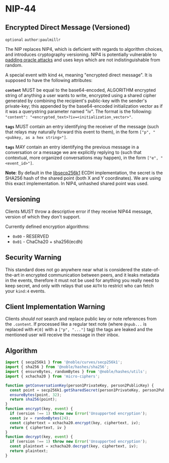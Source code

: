 NIP-44
======

Encrypted Direct Message (Versioned)
------------------------------------

`optional` `author:paulmillr`

The NIP replaces NIP4, which is deficient with regards to algorithm choices, and introduces cryptography versioning. NIP4 is potentially vulnerable to [padding oracle attacks](https://en.wikipedia.org/wiki/Padding_oracle_attack) and uses keys which are not indistinguishable from random.

A special event with kind `44`, meaning "encrypted direct message". It is supposed to have the following attributes:

**`content`** MUST be equal to the base64-encoded, ALGORITHM encrypted string of anything a user wants to write, encrypted using a shared cipher generated by combining the recipient's public-key with the sender's private-key; this appended by the base64-encoded initialization vector as if it was a querystring parameter named "iv". The format is the following: `"content": "<encrypted_text>?iv=<initialization_vector>"`.

**`tags`** MUST contain an entry identifying the receiver of the message (such that relays may naturally forward this event to them), in the form `["p", "<pubkey, as a hex string>"]`.

**`tags`** MAY contain an entry identifying the previous message in a conversation or a message we are explicitly replying to (such that contextual, more organized conversations may happen), in the form `["e", "<event_id>"]`.

**Note**: By default in the [libsecp256k1](https://github.com/bitcoin-core/secp256k1) ECDH implementation, the secret is the SHA256 hash of the shared point (both X and Y coordinates). We are using this exact implementation. In NIP4, unhashed shared point was used.

## Versioning

Clients MUST throw a descriptive error if they receive NIP44 message, version of which they don't support.

Currently defined encryption algorithms:

- `0x00` - RESERVED
- `0x01` - ChaCha20 + sha256(ecdh)

## Security Warning

This standard does not go anywhere near what is considered the state-of-the-art in encrypted communication between peers, and it leaks metadata in the events, therefore it must not be used for anything you really need to keep secret, and only with relays that use `AUTH` to restrict who can fetch your `kind:4` events.

## Client Implementation Warning

Clients *should not* search and replace public key or note references from the `.content`. If processed like a regular text note (where `@npub...` is replaced with `#[0]` with a `["p", "..."]` tag) the tags are leaked and the mentioned user will receive the message in their inbox.

## Algorithm

```js
import { secp256k1 } from '@noble/curves/secp256k1';
import { sha256 } from '@noble/hashes/sha256';
import { ensureBytes, randomBytes } from '@noble/hashes/utils';
import { xchacha20 } from 'micro-ciphers';

function getConversationKey(person1PrivateKey, person2PublicKey) {
  const point = secp256k1.getSharedSecret(person1PrivateKey, person2PublicKey).slice(1, 33);
  ensureBytes(point, 32);
  return sha256(point);
}
function encrypt(key, event) {
  if (version !== 1) throw new Error('Unsupported encryption');
  const iv = randomBytes(24);
  const ciphertext = xchacha20.encrypt(key, ciphertext, iv);
  return { ciphertext, iv }
}
function decrypt(key, event) {
  if (version !== 1) throw new Error('Unsupported encryption');
  const plaintext = xchacha20.decrypt(key, ciphertext, iv);
  return plaintext;
}
```
